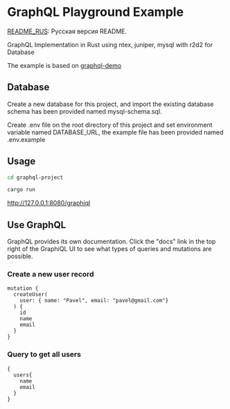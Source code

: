 # GraphQL Playground Example

[README_RUS](https://github.com/VladlinMoiseenko/graphql-project/blob/master/README_RUS.md): Русская версия README.

GraphQL Implementation in Rust using ntex, juniper, mysql with r2d2 for Database

The example is based on [graphql-demo](https://github.com/ntex-rs/examples/tree/master/graphql-demo)


## Database 

Create a new database for this project, and import the existing database schema has been provided named mysql-schema.sql.

Create .env file on the root directory of this project and set environment variable named DATABASE_URL, the example file has been provided named .env.example

## Usage

```sh
cd graphql-project

cargo run
```

http://127.0.0.1:8080/graphiql

## Use GraphQL

GraphQL provides its own documentation. Click the "docs" link in the top right of the GraphiQL UI to see what types of queries and mutations are possible.

### Create a new user record

```
mutation {
  createUser(
    user: { name: "Pavel", email: "pavel@gmail.com"}
  ) {
    id
    name
    email
  }
}
```

### Query to get all users

```
{
  users{
    name
    email
  }
}
```